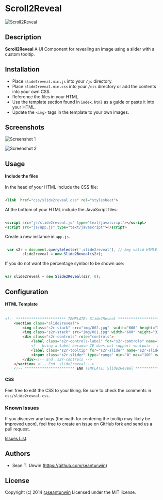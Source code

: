 # Scroll2Reveal
<!-- If you'd like to use a logo instead uncomment this code and remove the text above this line

  ![Logo](URL to logo img file goes here)

-->



![Scroll2Reveal](https://seantunwin.github.io/scroll2reveal)

## Description
**Scroll2Reveal** A UI Component for revealing an image using a slider with a custom tooltip.

## Installation

* Place `slide2reveal.min.js` into your `/js` directory.
* Place `slide2reveal.min.css` into your `/css` directory or add the contents into your own CSS.
* Reference the files in your HTML.
* Use the template section found in `index.html` as a guide or paste it into your HTML.
* Update the `<img>` tags in the template to your own images.


## Screenshots

![Screenshot 1](http://imgur.com/tVhxD6E)

![Screenshot 2](http://imgur.com/izcXC6a)


## Usage

#### Include the files

In the head of your HTML include the CSS file:

```HTML

<link  href="css/slide2reveal.css" rel="stylesheet">

```

At the bottom of your HTML include the JavaScript files:

```HTML

<script src="js/slide2reveal.js" type="text/javascript"></script>
<script src="js/app.js" type="text/javascript"></script>

```

Create a new instance in `app.js`.

```JavaScript

 var s2r = document.querySelector('.slide2reveal'), // Any valid HTMLElement to used as the container
        slide2reveal = new Slide2Reveal(s2r);

```

If you do not want the percentage symbol to be shown use:

```JavaScript

var slide2reveal = new Slide2Reveal(s2r, 0);

```


## Configuration

#### HTML Template

```HTML

<!-- *********************** TEMPLATE: Slide2Reveal *************************** -->
    <section class="slide2reveal">
        <img class="s2r-stack" src="img/002.jpg"  width="600" height="338" alt="after">
        <img class="s2r-stack" src="img/001.jpg" width="600" height="338" alt="before">
        <div class="s2r-controls" role="controls">
            <label class="s2r-controls-label" for="s2r-controls" name="s2r-controls-label">Slide to Reveal</label>
            <!-- Using a label because IE does not support <output> -->
            <label class="s2r-tooltip" for="s2r-slider" name="s2r-slider-label">0%</label>
            <input class="s2r-slider" type="range" min="0" max="100" value="0" step="1" role="slider" aria-labelledby="s2r-slider-label" aria-valuemin="0" aria-valuemax="100" aria-live="polite" />
        </div><!-- End .s2r-controls -->
    </section> <!-- End .slide2reveal -->
    <!-- *********************** END TEMPLATE: Slide2Reveal *************************** -->

```

#### CSS

Feel free to edit the CSS to your liking. Be sure to check the comments in `css/slide2reveal.css`.


### Known Issues

If you discover any bugs (the math for centering the tooltip may likely be improved upon), feel free to create an issue on GitHub fork and
send us a pull request.

[Issues List](https://github.com/seantunwin/slide2reveal/issues).

## Authors

* Sean T. Unwin (https://github.com/seantunwin)


## License

Copyright (c) 2014 [@seantunwin](https://twitter.com/seantunwin) Licensed under the MIT license.
